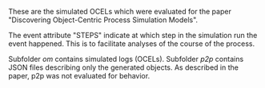 These are the simulated OCELs which were evaluated for the paper "Discovering Object-Centric Process Simulation Models".

The event attribute "STEPS" indicate at which step in the simulation run the event happened. This is to facilitate analyses of the course of the process.

Subfolder *om* contains simulated logs (OCELs). Subfolder *p2p* contains JSON files describing only the generated objects. As described in the paper, p2p was not evaluated for behavior.
